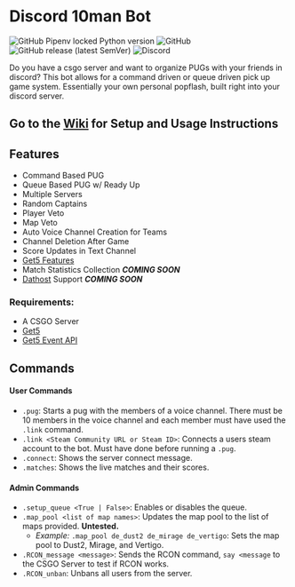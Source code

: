 # Discord 10man Bot

![GitHub Pipenv locked Python version](https://img.shields.io/github/pipenv/locked/python-version/yannickgloster/discord-10man?style=for-the-badge) ![GitHub](https://img.shields.io/github/license/yannickgloster/discord-10man?color=orange&style=for-the-badge) ![GitHub release (latest SemVer)](https://img.shields.io/github/v/release/yannickgloster/discord-10man?color=green&style=for-the-badge) ![Discord](https://img.shields.io/discord/762204302348517377?style=for-the-badge)

Do you have a csgo server and want to organize PUGs with your friends in discord? This bot allows for a command driven or queue driven pick up game system. Essentially your own personal popflash, built right into your discord server.

## Go to the [Wiki](https://github.com/yannickgloster/discord-10man/wiki) for Setup and Usage Instructions

## Features
- Command Based PUG
- Queue Based PUG w/ Ready Up
- Multiple Servers
- Random Captains
- Player Veto
- Map Veto
- Auto Voice Channel Creation for Teams
- Channel Deletion After Game
- Score Updates in Text Channel
- [Get5 Features](https://github.com/splewis/get5#get5)
- Match Statistics Collection ***COMING SOON***
- [Dathost](https://dathost.net/) Support ***COMING SOON***

### Requirements:
- A CSGO Server
- [Get5](https://github.com/splewis/get5)
- [Get5 Event API](https://github.com/yannickgloster/get5_eventapi)

## Commands
#### User Commands
- `.pug`: Starts a pug with the members of a voice channel. There must be 10 members in the voice channel and each member must have used the `.link` command.
- `.link <Steam Community URL or Steam ID>`: Connects a users steam account to the bot. Must have done before running a `.pug`.
- `.connect`: Shows the server connect message.
-  `.matches`: Shows the live matches and their scores.

#### Admin Commands
- `.setup_queue <True | False>`: Enables or disables the queue.
- `.map_pool <list of map names>`: Updates the map pool to the list of maps provided. **Untested.**
    - *Example:* `.map_pool de_dust2 de_mirage de_vertigo`: Sets the map pool to Dust2, Mirage, and Vertigo.
- `.RCON_message <message>`: Sends the RCON command, `say <message` to the CSGO Server to test if RCON works.
- `.RCON_unban`: Unbans all users from the server.
